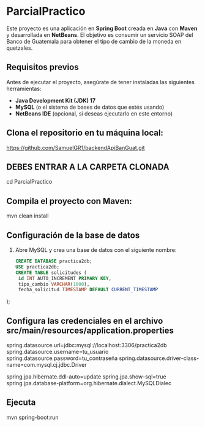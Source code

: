 # ParcialPractico

Este proyecto es una aplicación en **Spring Boot** creada en **Java** con **Maven** y desarrollada en **NetBeans**. El objetivo es consumir un servicio SOAP del Banco de Guatemala para obtener el tipo de cambio de la moneda en quetzales.

## Requisitos previos

Antes de ejecutar el proyecto, asegúrate de tener instaladas las siguientes herramientas:

- **Java Development Kit (JDK) 17** 
- **MySQL** (o el sistema de bases de datos que estés usando)
- **NetBeans IDE** (opcional, si deseas ejecutarlo en este entorno)

## Clona el repositorio en tu máquina local:

https://github.com/SamuelGR1/backendApiBanGuat.git

## DEBES ENTRAR A LA CARPETA CLONADA
cd ParcialPractico

## Compila el proyecto con Maven:
mvn clean install



## Configuración de la base de datos

1. Abre MySQL y crea una base de datos con el siguiente nombre:

   ```sql
   CREATE DATABASE practica2db;
   USE practica2db;
   CREATE TABLE solicitudes (
    id INT AUTO_INCREMENT PRIMARY KEY,
    tipo_cambio VARCHAR(1000),
    fecha_solicitud TIMESTAMP DEFAULT CURRENT_TIMESTAMP
);

## Configura las credenciales en el archivo src/main/resources/application.properties


spring.datasource.url=jdbc:mysql://localhost:3306/practica2db
spring.datasource.username=tu_usuario
spring.datasource.password=tu_contraseña
spring.datasource.driver-class-name=com.mysql.cj.jdbc.Driver

spring.jpa.hibernate.ddl-auto=update
spring.jpa.show-sql=true
spring.jpa.database-platform=org.hibernate.dialect.MySQLDialec


## Ejecuta 
mvn spring-boot:run



